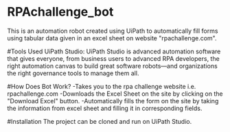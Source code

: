 # RPAchallenge_bot
This is an automation robot created using UiPath to automatically fill forms using tabular data given in an excel sheet on website "rpachallenge.com".

#Tools Used
UiPath Studio: UiPath Studio is advanced automation software that gives everyone, from business users to advanced RPA developers, the right automation canvas to build great software robots—and organizations the right governance tools to manage them all.

#How Does Bot Work?
-Takes you to the rpa challenge website i.e. rpachallenge.com
-Downloads the Excel Sheet on the site by clicking on the "Download Excel" button.
-Automatically fills the form on the site by taking the information from excel sheet and filling it in corresponding fields.

#Installation
The project can be cloned and run on UiPath Studio.
